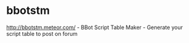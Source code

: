 # bbotstm
http://bbotstm.meteor.com/ - BBot Script Table Maker - Generate your script table to post on forum
